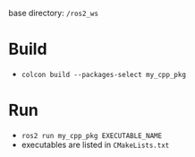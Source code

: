 base directory: `/ros2_ws`

# Build
- `colcon build --packages-select my_cpp_pkg`

# Run
- `ros2 run my_cpp_pkg EXECUTABLE_NAME`
- executables are listed in `CMakeLists.txt`

